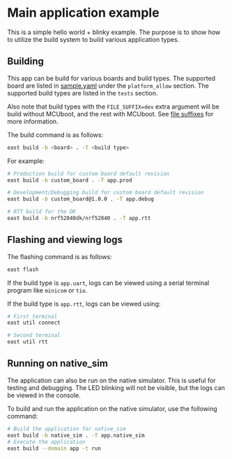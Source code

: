 # Main application example

This is a simple hello world + blinky example. The purpose is to show how to utilize the build
system to build various application types.

## Building

This app can be build for various boards and build types. The supported board are listed in
[sample.yaml](./sample.yaml) under the `platform_allow` section. The supported build types are
listed in the `tests` section.

Also note that build types with the `FILE_SUFFIX=dev` extra argument will be build without MCUboot,
and the rest with MCUboot. See
[file suffixes](https://docs.zephyrproject.org/latest/develop/application/index.html#file-suffixes)
for more information.

The build command is as follows:

```bash
east build -b <board> . -T <build type>
```

For example:

```bash
# Production build for custom board default revision
east build -b custom_board . -T app.prod

# Development/Debugging build for custom board default revision
east build -b custom_board@1.0.0 . -T app.debug

# RTT build for the DK
east build -b nrf52840dk/nrf52840 . -T app.rtt
```

## Flashing and viewing logs

The flashing command is as follows:

```bash
east flash
```

If the build type is `app.uart`, logs can be viewed using a serial terminal program like `minicom`
or `tio`.

If the build type is `app.rtt`, logs can be viewed using:

```bash
# First terminal
east util connect

# Second terminal
east util rtt
```

## Running on native_sim

The application can also be run on the native simulator. This is useful for testing and debugging.
The LED blinking will not be visible, but the logs can be viewed in the console.

To build and run the application on the native simulator, use the following command:

```bash
# Build the application for native_sim
east build -b native_sim . -T app.native_sim
# Execute the application
east build --domain app -t run
```
